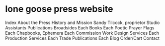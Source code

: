 # lone goose press website

Index
About the Press
	History and Mission
	Sandy Tilcock, proprietor
	Studio Assistants
Publications
	Broadsides
		Each
	Books
		Each
	Poetic Prayer Flags
		Each
	Chapbooks, Ephemera
		Each
Commission Work
	Design Services
		Each
	Production Services
		Each
	Trade Publications
		Each
Blog
Order/Cart
Contact